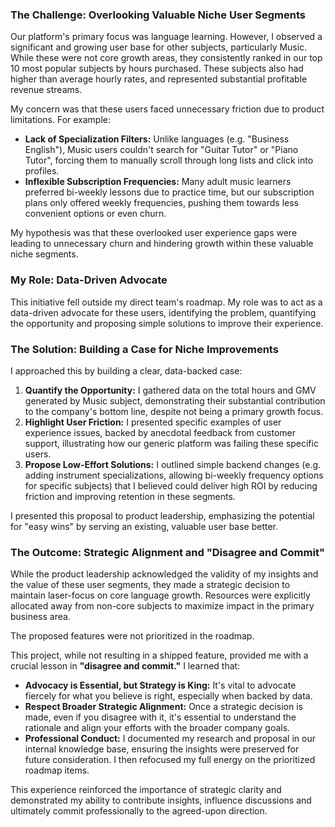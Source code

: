 ### **The Challenge: Overlooking Valuable Niche User Segments**

Our platform's primary focus was language learning. However, I observed a significant and growing user base for other subjects, particularly Music. While these were not core growth areas, they consistently ranked in our top 10 most popular subjects by hours purchased. These subjects also had higher than average hourly rates, and represented substantial profitable revenue streams.

My concern was that these users faced unnecessary friction due to product limitations. For example:

- **Lack of Specialization Filters:** Unlike languages (e.g. "Business English"), Music users couldn't search for "Guitar Tutor" or "Piano Tutor", forcing them to manually scroll through long lists and click into profiles.
- **Inflexible Subscription Frequencies:** Many adult music learners preferred bi-weekly lessons due to practice time, but our subscription plans only offered weekly frequencies, pushing them towards less convenient options or even churn.

My hypothesis was that these overlooked user experience gaps were leading to unnecessary churn and hindering growth within these valuable niche segments.

### **My Role: Data-Driven Advocate**

This initiative fell outside my direct team's roadmap. My role was to act as a data-driven advocate for these users, identifying the problem, quantifying the opportunity and proposing simple solutions to improve their experience.

### **The Solution: Building a Case for Niche Improvements**

I approached this by building a clear, data-backed case:

1.  **Quantify the Opportunity:** I gathered data on the total hours and GMV generated by Music subject, demonstrating their substantial contribution to the company's bottom line, despite not being a primary growth focus.
2.  **Highlight User Friction:** I presented specific examples of user experience issues, backed by anecdotal feedback from customer support, illustrating how our generic platform was failing these specific users.
3.  **Propose Low-Effort Solutions:** I outlined simple backend changes (e.g. adding instrument specializations, allowing bi-weekly frequency options for specific subjects) that I believed could deliver high ROI by reducing friction and improving retention in these segments.

I presented this proposal to product leadership, emphasizing the potential for "easy wins" by serving an existing, valuable user base better.

### **The Outcome: Strategic Alignment and "Disagree and Commit"**

While the product leadership acknowledged the validity of my insights and the value of these user segments, they made a strategic decision to maintain laser-focus on core language growth. Resources were explicitly allocated away from non-core subjects to maximize impact in the primary business area.

The proposed features were not prioritized in the roadmap.

This project, while not resulting in a shipped feature, provided me with a crucial lesson in **"disagree and commit."** I learned that:

- **Advocacy is Essential, but Strategy is King:** It's vital to advocate fiercely for what you believe is right, especially when backed by data.
- **Respect Broader Strategic Alignment:** Once a strategic decision is made, even if you disagree with it, it's essential to understand the rationale and align your efforts with the broader company goals.
- **Professional Conduct:** I documented my research and proposal in our internal knowledge base, ensuring the insights were preserved for future consideration. I then refocused my full energy on the prioritized roadmap items.

This experience reinforced the importance of strategic clarity and demonstrated my ability to contribute insights, influence discussions and ultimately commit professionally to the agreed-upon direction.

